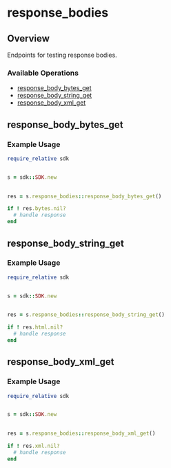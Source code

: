 # response_bodies

## Overview

Endpoints for testing response bodies.

### Available Operations

* [response_body_bytes_get](#response_body_bytes_get)
* [response_body_string_get](#response_body_string_get)
* [response_body_xml_get](#response_body_xml_get)

## response_body_bytes_get

### Example Usage

```ruby
require_relative sdk


s = sdk::SDK.new

    
res = s.response_bodies::response_body_bytes_get()

if ! res.bytes.nil?
  # handle response
end

```

## response_body_string_get

### Example Usage

```ruby
require_relative sdk


s = sdk::SDK.new

    
res = s.response_bodies::response_body_string_get()

if ! res.html.nil?
  # handle response
end

```

## response_body_xml_get

### Example Usage

```ruby
require_relative sdk


s = sdk::SDK.new

    
res = s.response_bodies::response_body_xml_get()

if ! res.xml.nil?
  # handle response
end

```
